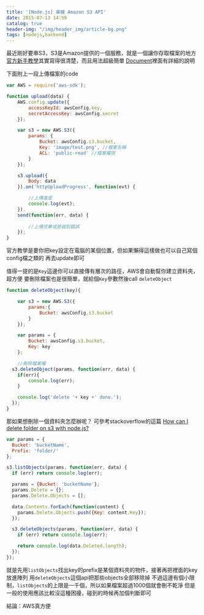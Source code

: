 ```yaml
---
title: '[Node.js] 串接 Amazon S3 API'
date: 2015-07-13 14:59
catalog: true
header-img: "/img/header_img/article-bg.png"
tags: [nodejs,backend]
---
```

最近剛好要串S3，S3是Amazon提供的一個服務，就是一個讓你存取檔案的地方
[官方新手教學](http://aws.amazon.com/tw/sdk-for-node-js/)其實寫得很清楚，而且用法超級簡單
[Document](http://docs.aws.amazon.com/AWSJavaScriptSDK/latest/AWS/S3.html)裡面有詳細的說明

下面附上一段上傳檔案的code

``` javascript
var AWS = require('aws-sdk');

function upload(data) {
	AWS.config.update({
		accessKeyId: awsConfig.key,
		secretAccessKey: awsConfig.secret
	});

	var s3 = new AWS.S3({
		params: {
			Bucket: awsConfig.s3.bucket,
			Key: 'image/test.png', //檔案名稱
			ACL: 'public-read' //檔案權限
		}
	});

	s3.upload({
		Body: data
	}).on('httpUploadProgress', function(evt) {

		//上傳進度
		console.log(evt);
	}).
	send(function(err, data) {
		
		//上傳完畢或是碰到錯誤
	});
}
```

官方教學是要你把key設定在電腦的某個位置，但如果懶得這樣做也可以自己寫個config檔之類的
再去update即可

值得一提的是`Key`這邊你可以直接傳有層次的路徑，AWS會自動幫你建立資料夾，超方便
要刪除檔案也是很簡單，就給個`Key`參數然後call `deleteObject`
``` javascript
function deleteObject(key){

	var s3 = new AWS.S3({
		params:{
			Bucket: awsConfig.s3.bucket
		}
	});

	var params = {
		Bucket: awsConfig.s3.bucket,
		Key: key
	};

	//刪除檔案囉
  s3.deleteObject(params, function(err, data) {
    if(err){
    	console.log(err);
    }

    console.log('delete '+ key +' done.');
  });
}
```

那如果想刪除一個資料夾怎麼辦呢？
可參考stackoverflow的這篇 [How can I delete folder on s3 with node.js?](http://stackoverflow.com/questions/20207063/how-can-i-delete-folder-on-s3-with-node-js)

``` javascript
var params = {
  Bucket: 'bucketName',
  Prefix: 'folder/'
};

s3.listObjects(params, function(err, data) {
  if (err) return console.log(err);

  params = {Bucket: 'bucketName'};
  params.Delete = {};
  params.Delete.Objects = [];

  data.Contents.forEach(function(content) {
    params.Delete.Objects.push({Key: content.Key});
  });

  s3.deleteObjects(params, function(err, data) {
    if (err) return console.log(err);

    return console.log(data.Deleted.length);
  });
});
```

就是先用`listObjects`找出key的prefix是某個資料夾的物件，接著再把裡面的key放進陣列
用`deleteObjects`這個api把那些objects全部移除掉
不過這邊有個小限制，`listObjects`的上限是一千個，所以如果檔案超過1000個就會刪不乾淨
但是一般的使用應該比較沒這種困擾，碰到的時候再加個判斷即可

結論：AWS真方便
